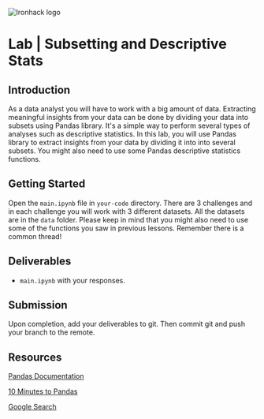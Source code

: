 
![Ironhack logo](https://i.imgur.com/1QgrNNw.png)

# Lab | Subsetting and Descriptive Stats


## Introduction

As a data analyst you will have to work with a big amount of data. Extracting meaningful insights from your data can be done by dividing your data into subsets using Pandas library. It's a simple way to perform several types of analyses such as descriptive statistics.
In this lab, you will use Pandas library to extract insights from your data by dividing it into into several subsets. You might also need to use some Pandas descriptive statistics functions. 

## Getting Started

Open the `main.ipynb` file in `your-code` directory. There are 3 challenges and in each challenge you will work with 3 different datasets. All the datasets are in the `data` folder. Please keep in mind that you might also need to use some of the functions you saw in previous lessons. Remember there is a common thread! 

## Deliverables

- `main.ipynb` with your responses.

## Submission

Upon completion, add your deliverables to git. Then commit git and push your branch to the remote.

## Resources

[Pandas Documentation](https://pandas.pydata.org/pandas-docs/stable/index.html)

[10 Minutes to Pandas](https://pandas.pydata.org/pandas-docs/stable/10min.html)

[Google Search](https://www.google.com/search?q=pandas+python)


